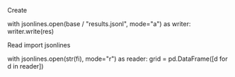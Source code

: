 Create

with jsonlines.open(base / "results.jsonl", mode="a") as writer:
    writer.write(res)

Read
import jsonlines

with jsonlines.open(str(fi), mode="r") as reader:
    grid = pd.DataFrame([d for d in reader])
